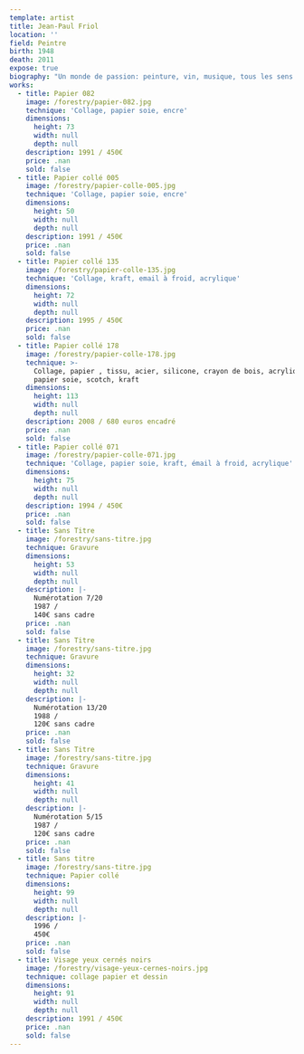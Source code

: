 ```yaml
---
template: artist
title: Jean-Paul Friol
location: ''
field: Peintre
birth: 1948
death: 2011
expose: true
biography: "Un monde de passion: peinture, vin, musique, tous les sens de manière exacerbée ...\n\n   Jean-Paul Friol est né le 12 septembre 1948 à Paris dans une famille modeste. Ses parents, férus de culture et d’art, le familiarise à la peinture, la sculpture la littérature. A l’âge de neuf ans il réalise sa première oeuvre en marqueterie, l’ile de Ré, revisitée par des masses colorées.\n   L’art étant toutefois considéré comme un loisir et non comme un métier, sa mère l’oriente et le conditionne à faire des études de médecine. Il se spécialisera en chirurgie de la main, et partagera sa vie entre ces deux amours, la science et l’art. \n\n   Autodidacte, figuration et abstraction classiques sont d’abord ses domaines de prédilection. Il explore couleur, lumière et matière sous toutes leurs formes, dans un style naïf et « trash ». Il travaille sans cesse, explorant tous les matériaux avec jubilation. Sa rencontre avec Alain Mancel et Jules Paressant vont lui apporter une confrontation riche d’échanges créatifs. \n\n  L'artiste va dès lors s’adonner à une conséquente production de gravures au milieu des années 80.\nTout est prétexte à servir cette technique artistique du transfert qui utilise l’incision et l’encrage pour produire une image : anatomie, famille, animaux, pierres précieuses, paysages…  Ses épreuves sont majoritairement réalisées en noir et blanc, il s’efforce de travailler conjointement la luminosité du noir et blanc, le contraste des formes et les jeux d’équilibre, générant mouvement et rythme intemporel. \nCette période sera ponctuée par l'expérimentation d'un nouveau matériau\_: le ciment colle, qu'il travaillera jusqu'à la fin.\n\nL’oeil qui voit tout, prélève et collectionne ces petits « rien » du quotidien afin de leur redonner une vie au sein de ces compositions et de créer une interaction  : « je n’arrive pas à faire un tableau en utilisant seulement de la peinture, j’ai souvent l’impression que c’est le matériau qui commande ». Chaque oeuvre retrace une histoire à partir de ces éléments de récupération « tous les objets que j’intègre dans mes tableaux ont histoire. Et même si je suis le seul à la connaitre, ce n’est pas l’important puisqu’ainsi je leur donne une nouvelle existence ». Jean- Paul Friol incarne ainsi l’enfant qui se joue d’un modelage esthétique en mélangeant toutes ces matières, textures et anecdotes  afin de générer superposition, couches, rythme, poésie et de permettre une unité dans la multiplicité. «Quand je fais du collage c’est un peu comme si j’écrivais de la poésie ». \n\n   Dans ces rencontres de matériaux insolites, celui qui va l’inspirer et ne plus le quitter est la canette de coca écrasée, il va les ramasser de façon systématique et compulsive, pour les intégrer à certaines compositions et va leur dédier une place à part en les isolant afin d’en créer des oeuvres figuratives, colorées et autonomes. Les canettes deviennent des personnages variés, les visages se transforment en masques aux grands yeux et cils minutieusement maquillés, aux bouches pulpeuses et habillés de formes géométriques, avec un style  naïf, peintes à l’émail à froid. L’utilisation de l’émail à froid et des pigments purs vont l’obliger à inventer une technique particulière: il les présente entre 2 plaques de verre, dans des compositions savamment organisées, pour leur conserver l’éclat maximum de couleur. \nDans cette même période, qui correspond à la dernière partie de son œuvre, Jean-Paul va expérimenter le ciment, le béton et les plaques de métal sur toile. Ce travail s’apparente à un relevé d’empreintes ou fouilles archéologiques. Couleurs pures et matières brutes se fréquentent sur la toile, les aplats de béton granuleux deviennent parfois des  monochromes dont les fragments révèlent la lumière de l’ombre, incorporant des matériaux patinés et érodés par le temps. La recherche des matières brutes ou mélangées avec des pigments purs, les contradictions de l’opaque et du rugueux et des morceaux de miroirs brisés incrustés et collés comme pour ouvrir sur le monde.\nCes oeuvres tendent à donner du toucher au regard, permettent de réinterpréter le quotidien, de matérialiser sa réalité.\n\n« Je prends un réel plaisir à travailler ces matériaux, il faut aller vite et ne jamais se répéter. »\n\nPauline Friol"
works:
  - title: Papier 082
    image: /forestry/papier-082.jpg
    technique: 'Collage, papier soie, encre'
    dimensions:
      height: 73
      width: null
      depth: null
    description: 1991 / 450€
    price: .nan
    sold: false
  - title: Papier collé 005
    image: /forestry/papier-colle-005.jpg
    technique: 'Collage, papier soie, encre'
    dimensions:
      height: 50
      width: null
      depth: null
    description: 1991 / 450€
    price: .nan
    sold: false
  - title: Papier collé 135
    image: /forestry/papier-colle-135.jpg
    technique: 'Collage, kraft, email à froid, acrylique'
    dimensions:
      height: 72
      width: null
      depth: null
    description: 1995 / 450€
    price: .nan
    sold: false
  - title: Papier collé 178
    image: /forestry/papier-colle-178.jpg
    technique: >-
      Collage, papier , tissu, acier, silicone, crayon de bois, acrylique,
      papier soie, scotch, kraft
    dimensions:
      height: 113
      width: null
      depth: null
    description: 2008 / 680 euros encadré
    price: .nan
    sold: false
  - title: Papier collé 071
    image: /forestry/papier-colle-071.jpg
    technique: 'Collage, papier soie, kraft, émail à froid, acrylique'
    dimensions:
      height: 75
      width: null
      depth: null
    description: 1994 / 450€
    price: .nan
    sold: false
  - title: Sans Titre
    image: /forestry/sans-titre.jpg
    technique: Gravure
    dimensions:
      height: 53
      width: null
      depth: null
    description: |-
      Numérotation 7/20
      1987 / 
      140€ sans cadre
    price: .nan
    sold: false
  - title: Sans Titre
    image: /forestry/sans-titre.jpg
    technique: Gravure
    dimensions:
      height: 32
      width: null
      depth: null
    description: |-
      Numérotation 13/20
      1988 / 
      120€ sans cadre
    price: .nan
    sold: false
  - title: Sans Titre
    image: /forestry/sans-titre.jpg
    technique: Gravure
    dimensions:
      height: 41
      width: null
      depth: null
    description: |-
      Numérotation 5/15
      1987 / 
      120€ sans cadre
    price: .nan
    sold: false
  - title: Sans titre
    image: /forestry/sans-titre.jpg
    technique: Papier collé
    dimensions:
      height: 99
      width: null
      depth: null
    description: |-
      1996 /
      450€
    price: .nan
    sold: false
  - title: Visage yeux cernés noirs
    image: /forestry/visage-yeux-cernes-noirs.jpg
    technique: collage papier et dessin
    dimensions:
      height: 91
      width: null
      depth: null
    description: 1991 / 450€
    price: .nan
    sold: false
---
```


